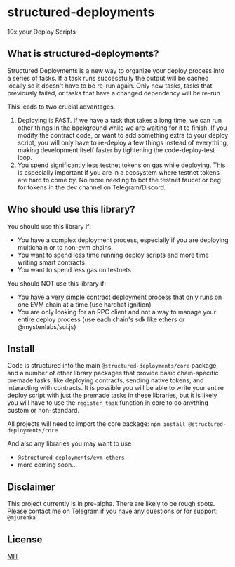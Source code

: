 # structured-deployments
10x your Deploy Scripts

## What is structured-deployments?
Structured Deployments is a new way to organize your deploy process into a series of tasks. If a task runs successfully the output will be cached locally so it doesn't have to be re-run again. Only new tasks, tasks that previously failed, or tasks that have a changed dependency will be re-run.

This leads to two crucial advantages.

1. Deploying is FAST. If we have a task that takes a long time, we can run other things in the background while we are waiting for it to finish. If you modify the contract code, or want to add something extra to your deploy script, you will only have to re-deploy a few things instead of everything, making development itself faster by tightening the code-deploy-test loop.
2. You spend significantly less testnet tokens on gas while deploying. This is especially important if you are in a ecosystem where testnet tokens are hard to come by. No more needing to bot the testnet faucet or beg for tokens in the dev channel on Telegram/Discord.


## Who should use this library?

You should use this library if:
  - You have a complex deployment process, especially if you are deploying multichain or to non-evm chains.
  - You want to spend less time running deploy scripts and more time writing smart contracts
  - You want to spend less gas on testnets

You should NOT use this library if:
  - You have a very simple contract deployment process that only runs on one EVM chain at a time (use hardhat ignition)
  - You are only looking for an RPC client and not a way to manage your entire deploy process (use each chain's sdk like ethers or @mystenlabs/sui.js)

## Install

Code is structured into the main `@structured-deployments/core` package, and a number of other library packages that provide basic chain-specific premade tasks, like deploying contracts, sending native tokens, and interacting with contracts. It is possible you will be able to write your entire deploy script with just the premade tasks in these libraries, but it is likely you will have to use the `register_task` function in core to do anything custom or non-standard.

All projects will need to import the core package: `npm install @structured-deployments/core`

And also any libraries you may want to use
- `@structured-deployments/evm-ethers`
- more coming soon...

## Disclaimer

This project currently is in pre-alpha. There are likely to be rough spots. Please contact me on Telegram if you have any questions or for support: `@mjurenka`

## License

[MIT](LICENSE.md)